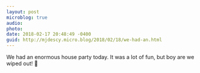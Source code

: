 ```yaml
---
layout: post
microblog: true
audio: 
photo: 
date: 2018-02-17 20:48:49 -0400
guid: http://mjdescy.micro.blog/2018/02/18/we-had-an.html
---
```

We had an enormous house party today. It was a lot of fun, but boy are we wiped out! 🎈 
